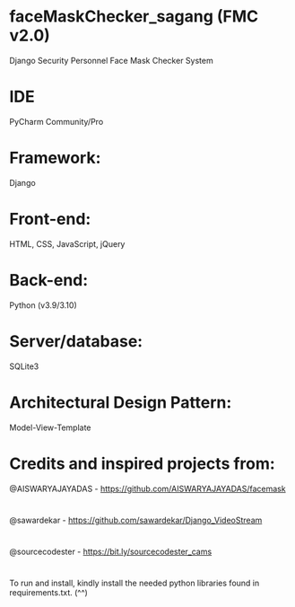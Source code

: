 # faceMaskChecker_sagang (FMC v2.0)
Django Security Personnel Face Mask Checker System
# 
# IDE
  PyCharm Community/Pro
# Framework: 
  Django 
#
# Front-end: 
  HTML, CSS, JavaScript, jQuery 
#
# Back-end: 
  Python (v3.9/3.10)
#
# Server/database: 
  SQLite3
#
# Architectural Design Pattern: 
  Model-View-Template
#
# Credits and inspired projects from:
@AISWARYAJAYADAS - https://github.com/AISWARYAJAYADAS/facemask
#
@sawardekar - https://github.com/sawardekar/Django_VideoStream
#
@sourcecodester - https://bit.ly/sourcecodester_cams
#
#
To run and install, kindly install the needed python libraries found in requirements.txt. (^^)

